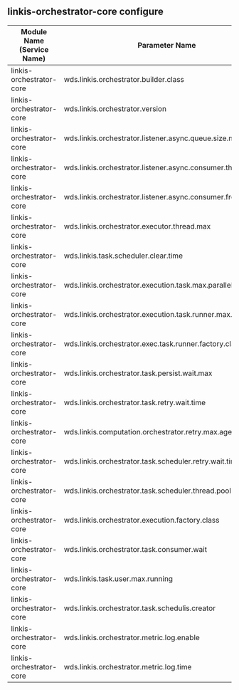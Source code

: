 ## linkis-orchestrator-core configure


| Module Name (Service Name) | Parameter Name | Default Value | Description |Used|
| -------- | -------- | ----- |----- |  -----   |
|linkis-orchestrator-core|wds.linkis.orchestrator.builder.class | |orchestrator.builder.class|
|linkis-orchestrator-core|wds.linkis.orchestrator.version|1.0.0|orchestrator.version|
|linkis-orchestrator-core|wds.linkis.orchestrator.listener.async.queue.size.max|300|orchestrator.listener.async.queue.size.max|
|linkis-orchestrator-core|wds.linkis.orchestrator.listener.async.consumer.thread.max| 5|orchestrator.listener.async.consumer.thread.max|
|linkis-orchestrator-core|wds.linkis.orchestrator.listener.async.consumer.freetime.max|5000ms |orchestrator.listener.async.consumer.freetime.max|
|linkis-orchestrator-core|wds.linkis.orchestrator.executor.thread.max| 20|orchestrator.executor.thread.max  |
|linkis-orchestrator-core|wds.linkis.task.scheduler.clear.time|1m| task.scheduler.clear.time |
|linkis-orchestrator-core|wds.linkis.orchestrator.execution.task.max.parallelism| 5 |orchestrator.execution.task.max.parallelism|
|linkis-orchestrator-core|wds.linkis.orchestrator.execution.task.runner.max.size| 200|orchestrator.execution.task.runner.max.size|
|linkis-orchestrator-core|wds.linkis.orchestrator.exec.task.runner.factory.class| |orchestrator.exec.task.runner.factory.class|
|linkis-orchestrator-core|wds.linkis.orchestrator.task.persist.wait.max|5m|orchestrator.task.persist.wait.max|
|linkis-orchestrator-core|wds.linkis.orchestrator.task.retry.wait.time|30000| orchestrator.task.retry.wait.time |
|linkis-orchestrator-core|wds.linkis.computation.orchestrator.retry.max.age| 10| orchestrator.retry.max.age|
|linkis-orchestrator-core|wds.linkis.orchestrator.task.scheduler.retry.wait.time|100000| orchestrator.task.scheduler.retry.wait.time|
|linkis-orchestrator-core|wds.linkis.orchestrator.task.scheduler.thread.pool| 200 |orchestrator.task.scheduler.thread.pool|
|linkis-orchestrator-core|wds.linkis.orchestrator.execution.factory.class| org.apache.linkis.orchestrator.code.plans.execution.CodeExecutionFactory|orchestrator.execution.factory.class|
|linkis-orchestrator-core|wds.linkis.orchestrator.task.consumer.wait|500|orchestrator.task.consumer.wait|
|linkis-orchestrator-core|wds.linkis.task.user.max.running| 5 |task.user.max.running|
|linkis-orchestrator-core|wds.linkis.orchestrator.task.schedulis.creator| schedulis,nodeexecution|task.schedulis.creator|
|linkis-orchestrator-core|wds.linkis.orchestrator.metric.log.enable|true|orchestrator.metric.log.enable|
|linkis-orchestrator-core|wds.linkis.orchestrator.metric.log.time| 1h |orchestrator.metric.log.time|
 


